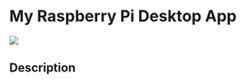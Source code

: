 # My Raspberry Pi Desktop App

![](https://github.com/thinkofher/my_rasp_desktop/blob/master/data/visual.JPG)

## Description
